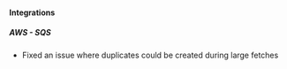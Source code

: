 
#### Integrations
##### AWS - SQS
- Fixed an issue where duplicates could be created during large fetches
